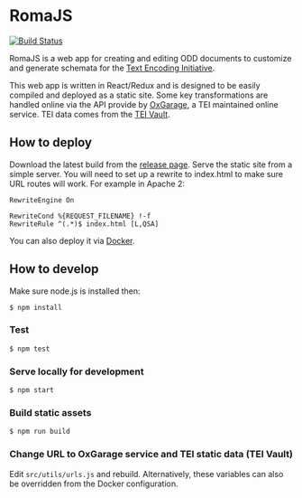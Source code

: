 # RomaJS

[![Build Status](https://travis-ci.com/TEIC/romajs.svg?branch=dev)](https://travis-ci.com/TEIC/romajs)

RomaJS is a web app for creating and editing ODD documents to customize and generate schemata for the [Text Encoding Initiative](http://www.tei-c.org/).

This web app is written in React/Redux and is designed to be easily compiled and deployed as a static site. Some key transformations are handled online via the API provide by [OxGarage](https://wiki.tei-c.org/index.php/OxGarage), a TEI maintained online service. TEI data comes from the [TEI Vault](www.tei-c.org/Vault/).

## How to deploy

Download the latest build from the [release page](https://github.com/TEIC/romajs/releases). Serve the static site from a simple server. You will need to set up a rewrite to index.html to make sure URL routes will work. For example in Apache 2:

```
RewriteEngine On

RewriteCond %{REQUEST_FILENAME} !-f
RewriteRule ^(.*)$ index.html [L,QSA]
```

You can also deploy it via [Docker](https://hub.docker.com/r/teic/romajs).

## How to develop

Make sure node.js is installed then:

```
$ npm install
```

### Test

```
$ npm test
```

### Serve locally for development
```
$ npm start
```

### Build static assets
```
$ npm run build
```

### Change URL to OxGarage service and TEI static data (TEI Vault)

Edit `src/utils/urls.js` and rebuild.
Alternatively, these variables can also be overridden from the Docker configuration.
